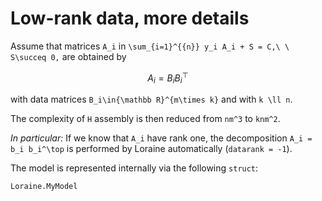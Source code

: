 # Low-rank data, more details

Assume that matrices ``A_i`` in ``\sum_{i=1}^{{n}} y_i A_i + S = C,\ \ S\succeq 0,`` are obtained  by
```math
  A_i = B_i B_i^\top
```
with data matrices ``B_i\in{\mathbb R}^{m\times k}`` and with ``k \ll n``.

The complexity of ``H`` assembly is then reduced from ``nm^3`` to ``knm^2``.

*In particular:*
If we know that ``A_i`` have rank one, the decomposition ``A_i = b_i b_i^\top`` is performed by Loraine automatically (`datarank = -1`).

The model is represented internally via the following `struct`:
```@docs
Loraine.MyModel
```
